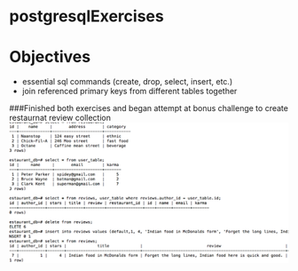 # postgresqlExercises
# Objectives
* essential sql commands (create, drop, select, insert, etc.)
* join referenced primary keys from different tables together


###Finished both exercises and began attempt at bonus challenge to create restaurnat review collection
![screenshot](screenshot.png)

